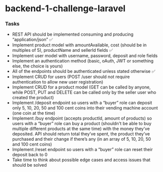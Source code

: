 # backend-1-challenge-laravel

### Tasks
 - REST API should be implemented consuming and producing “application/json” ✅
 - Implement product model with amountAvailable, cost (should be in multiples of 5), productName and sellerId fields ✅
 - Implement user model with username, password, deposit and role fields 
 - Implement an authentication method (basic, oAuth, JWT or something else, the choice is yours)
 - All of the endpoints should be authenticated unless stated otherwise ✅
 - Implement CRUD for users (POST /user should not require authentication to allow new user registration)
 - Implement CRUD for a product model (GET can be called by anyone, while POST, PUT and DELETE can be called only by the seller user who created the product)
 - Implement /deposit endpoint so users with a “buyer” role can deposit only 5, 10, 20, 50 and 100 cent coins into their vending machine account (one coin at the time)
 - Implement /buy endpoint (accepts productId, amount of products) so users with a “buyer” role can buy a product (shouldn't be able to buy multiple different products at the same time) with the money they’ve deposited. API should return total they’ve spent, the product they’ve purchased and their change if there’s any (in an array of 5, 10, 20, 50 and 100 cent coins)
 - Implement /reset endpoint so users with a “buyer” role can reset their deposit back to 0
 - Take time to think about possible edge cases and access issues that should be solved
